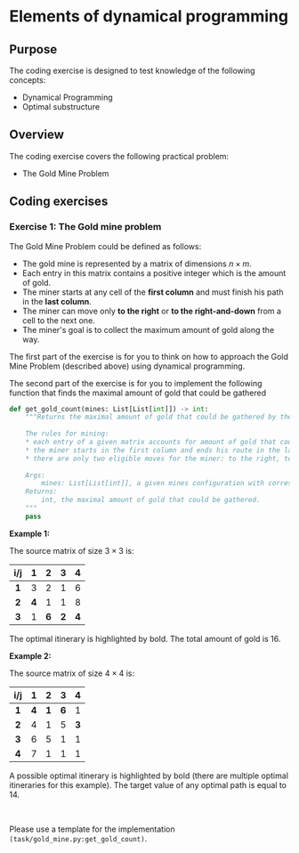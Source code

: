 # Elements of dynamical programming

## Purpose

The coding exercise is designed to test knowledge of the following concepts:
* Dynamical Programming
* Optimal substructure

## Overview

The coding exercise covers the following practical problem:
* The Gold Mine Problem

## Coding exercises

### Exercise 1: The Gold mine problem

The Gold Mine Problem could be defined as follows:
* The gold mine is represented by a matrix of dimensions $n\times m$. 
* Each entry in this matrix contains a positive integer which is the amount of gold. 
* The miner starts at any cell of the **first column** and must finish his path in the **last column**. 
* The miner can move only **to the right** or **to the right-and-down** from a cell to the next one. 
* The miner's goal is to collect the maximum amount of gold along the way. 


The first part of the exercise is for you to think on how to approach the Gold Mine Problem (described above) using dynamical programming.

The second part of the exercise is for you to implement the following function that finds the maximal amount of gold that could be gathered

```python
def get_gold_count(mines: List[List[int]]) -> int:
    """Returns the maximal amount of gold that could be gathered by the miner.
    
    The rules for mining:
    * each entry of a given matrix accounts for amount of gold that could be gathered in there
    * the miner starts in the first column and ends his route in the last column
    * there are only two eligible moves for the miner: to the right, to the right-and-down
    
    Args:
        mines: List[List[int]], a given mines configuration with corresponding amounts of gold for each mine
    Returns:
        int, the maximal amount of gold that could be gathered.
    """
    pass

```


**Example 1:**

The source matrix of size $3\times 3$ is:

|   i/j   |   1   |   2   |   3   |   4   |
|:-------:|:-----:|:-----:|:-----:|:-----:|
|  **1**  |   3   |   2   |   1   |   6   |
|  **2**  | **4** |   1   |   1   |   8   |
|  **3**  |   1   | **6** | **2** | **4** |

The optimal itinerary is highlighted by bold. The total amount of gold is 16.

**Example 2:**

The source matrix of size $4\times 4$ is: 

|   i/j   |   1   |   2   |   3   |   4   |
|:-------:|:-----:|:-----:|:-----:|:-----:|
|  **1**  | **4** | **1** | **6** |   1   |
|  **2**  |   4   |   1   |   5   | **3** |
|  **3**  |   6   |   5   |   1   |   1   |
|  **4**  |   7   |   1   |   1   |   1   |

A possible optimal itinerary is highlighted by bold (there are multiple optimal itineraries for this example).
The target value of any optimal path is equal to 14. 

<br>

Please use a template for the implementation `(task/gold_mine.py:get_gold_count)`.
